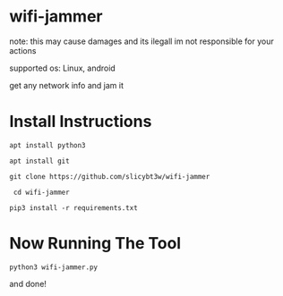 # wifi-jammer
note: this may cause damages and its ilegall im not responsible for your actions

supported os: Linux, android

get any network info and jam it

# Install Instructions

```apt install python3```

```apt install git```

```git clone https://github.com/slicybt3w/wifi-jammer```

``` cd wifi-jammer```

```pip3 install -r requirements.txt```

# Now Running The Tool

```python3 wifi-jammer.py```

and done!
